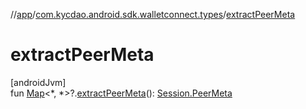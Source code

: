 //[app](../../index.md)/[com.kycdao.android.sdk.walletconnect.types](index.md)/[extractPeerMeta](extract-peer-meta.md)

# extractPeerMeta

[androidJvm]\
fun [Map](https://kotlinlang.org/api/latest/jvm/stdlib/kotlin.collections/-map/index.html)&lt;*, *&gt;?.[extractPeerMeta](extract-peer-meta.md)(): [Session.PeerMeta](../com.kycdao.android.sdk.walletconnect/-session/-peer-meta/index.md)
